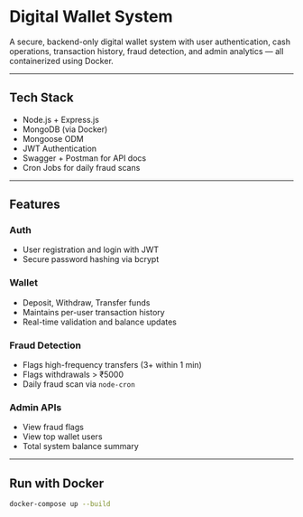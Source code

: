 # Digital Wallet System

A secure, backend-only digital wallet system with user authentication, cash operations, transaction history, fraud detection, and admin analytics — all containerized using Docker.

---

## Tech Stack

- Node.js + Express.js
- MongoDB (via Docker)
- Mongoose ODM
- JWT Authentication
- Swagger + Postman for API docs
- Cron Jobs for daily fraud scans

---

## Features

###  Auth
- User registration and login with JWT
- Secure password hashing via bcrypt

### Wallet
- Deposit, Withdraw, Transfer funds
- Maintains per-user transaction history
- Real-time validation and balance updates

### Fraud Detection
- Flags high-frequency transfers (3+ within 1 min)
- Flags withdrawals > ₹5000
- Daily fraud scan via `node-cron`

### Admin APIs
- View fraud flags
- View top wallet users
- Total system balance summary

---

##  Run with Docker 

```bash
docker-compose up --build
